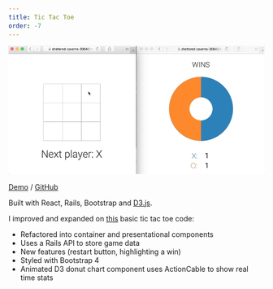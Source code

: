 ```yaml
---
title: Tic Tac Toe
order: -7
---
```


[![Tic Tac Toe](/assets/react_action_cable_tic_tac_toe.gif)](https://sheltered-caverns-30642.herokuapp.com/)

[Demo](https://sheltered-caverns-30642.herokuapp.com/) / [GitHub](https://github.com/ash106/tic-tac-toe)

Built with React, Rails, Bootstrap and [D3.js](https://d3js.org/).

I improved and expanded on [this](https://facebook.github.io/react/tutorial/tutorial.html) basic tic tac toe code:

- Refactored into container and presentational components
- Uses a Rails API to store game data
- New features (restart button, highlighting a win)
- Styled with Bootstrap 4
- Animated D3 donut chart component uses ActionCable to show real time stats
